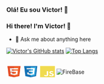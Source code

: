 ### Olá! Eu sou Victor! 👋
### Hi there! I'm Victor! 👋



- 💬 Ask me about anything here



[![Victor's GitHub stats](https://github-readme-stats.vercel.app/api?username=alanovictor&show_icons=true&theme=dark)](https://github.com/alanovictor)
[![Top Langs](https://github-readme-stats.vercel.app/api/top-langs/?username=alanovictor&langs_count=8&layout=compact&theme=dark)](https://github.com/alanovictor)


<div style="display: inline_block"><br>
  <img align="center" alt="HTML" height="30" width="40" src="https://raw.githubusercontent.com/devicons/devicon/master/icons/html5/html5-original.svg">
  <img align="center" alt="CSS" height="30" width="40" src="https://raw.githubusercontent.com/devicons/devicon/master/icons/css3/css3-original.svg">
  <img align="center" alt="JavaScript" height="30" width="40" src="https://raw.githubusercontent.com/devicons/devicon/master/icons/javascript/javascript-plain.svg">
  <img align="center" alt="FireBase" height="30" width="40" src="https://cdn.jsdelivr.net/gh/devicons/devicon/icons/firebase/firebase-plain-wordmark.svg" />
</div>


<!--
